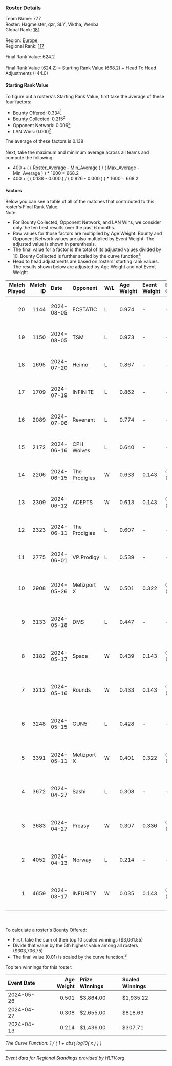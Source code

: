 ### Roster Details<br />
Team Name: 777<br />
Roster: Hagmeister, qzr, SLY, Viktha, Wenba<br />
Global Rank: [181](../standings_global.md)<br />
<br />
Region: [Europe]( ../standings_europe.md)<br />
Regional Rank: [117]( ../standings_europe.md)<br />
<br />
Final Rank Value:  624.2<br />
<br />
Final Rank Value (624.2) = Starting Rank Value (668.2) + Head To Head Adjustments (-44.0)<br />

#### Starting Rank Value<br />
To figure out a rosters's Starting Rank Value, first take the average of these four factors:<br />
- Bounty Offered: 0.334[<sup>1</sup>](#table2)
- Bounty Collected: 0.215[<sup>2</sup>](#table1)
- Opponent Network: 0.006[<sup>2</sup>](#table1)
- LAN Wins: 0.000[<sup>2</sup>](#table1)

The average of these factors is 0.138<br />
<br />
Next, take the maximum and minimum average across all teams and compute the following:<br />
- 400 + ( ( Roster_Average - Min_Average ) / ( Max_Average - Min_Average ) ) * 1600 = 668.2
- 400 + ( ( 0.138 - 0.000 ) / ( 0.826 - 0.000 ) ) * 1600 = 668.2


#### Factors<br />
Below you can see a table of all of the matches that contributed to this roster's Final Rank Value.<br />
Note:<br />

- For Bounty Collected, Opponent Network, and LAN Wins, we consider only the ten best results over the past 6 months.
- Raw values for those factors are multiplied by Age Weight. Bounty and Opponent Network values are also multiplied by Event Weight. The adjusted value is shown in parenthesis.
- The final value for a factor is the total of its adjusted values divided by 10. Bounty Collected is further scaled by the curve function[<sup>3</sup>](#curveFunction)
- Head to head adjustments are based on rosters' starting rank values. The results shown below are adjusted by Age Weight and not Event Weight
<span id="table1"></span><br />


| Match Played | Match ID | Date       | Opponent      | W/L | Age Weight | Event Weight | Bounty Collected | Opponent Network | LAN Wins  | H2H Adj. | Roster                                       |
| -: | -: | :- | :- | :- | :- | :- | :- | :- | :- | -: | :- |
|           20 |     1144 | 2024-08-05 | ECSTATIC      | L   | 0.974      | -            | -                | -                | -         |   -12.07 | Hagmeister, qzr, SLY, Viktha, Wenba          |
|           19 |     1150 | 2024-08-05 | TSM           | L   | 0.973      | -            | -                | -                | -         |    -3.92 | Hagmeister, qzr, SLY, Viktha, Wenba          |
|           18 |     1695 | 2024-07-20 | Heimo         | L   | 0.867      | -            | -                | -                | -         |   -14.57 | Hagmeister, qzr, SLY, Viktha, Wenba          |
|           17 |     1709 | 2024-07-19 | INFINITE      | L   | 0.862      | -            | -                | -                | -         |   -17.26 | Hagmeister, qzr, SLY, Viktha, Wenba          |
|           16 |     2089 | 2024-07-06 | Revenant      | L   | 0.774      | -            | -                | -                | -         |    -5.65 | Hagmeister, qzr, SLY, Viktha, Wenba          |
|           15 |     2172 | 2024-06-16 | CPH Wolves    | L   | 0.640      | -            | -                | -                | -         |    -7.01 | Hagmeister, qzr, SLY, Viktha, Wenba          |
|           14 |     2206 | 2024-06-15 | The Prodigies | W   | 0.633      | 0.143        | 0.000 (0.000)    | 0.063 (0.006)    | 0 (0.000) |     6.31 | Hagmeister, qzr, SLY, Viktha, Wenba          |
|           13 |     2309 | 2024-06-12 | ADEPTS        | W   | 0.613      | 0.143        | 0.002 (0.000)    | 0.017 (0.001)    | 0 (0.000) |     8.19 | Hagmeister, qzr, SLY, Viktha, Wenba          |
|           12 |     2323 | 2024-06-11 | The Prodigies | L   | 0.607      | -            | -                | -                | -         |   -13.04 | Hagmeister, qzr, SLY, Viktha, Wenba          |
|           11 |     2775 | 2024-06-01 | VP.Prodigy    | L   | 0.539      | -            | -                | -                | -         |    -4.73 | Affava, Hagmeister, qzr, Viktha, Wenba       |
|           10 |     2908 | 2024-05-26 | Metizport X   | W   | 0.501      | 0.322        | 0.004 (0.001)    | 0.015 (0.002)    | 0 (0.000) |     6.66 | Affava, Hagmeister, MadeInRed, Viktha, Wenba |
|            9 |     3133 | 2024-05-18 | DMS           | L   | 0.447      | -            | -                | -                | -         |    -3.55 | Affava, Hagmeister, MadeInRed, Viktha, Wenba |
|            8 |     3182 | 2024-05-17 | Space         | W   | 0.439      | 0.143        | 0.004 (0.000)    | 0.463 (0.029)    | 0 (0.000) |     9.51 | Affava, Hagmeister, MadeInRed, Viktha, Wenba |
|            7 |     3212 | 2024-05-16 | Rounds        | W   | 0.433      | 0.143        | 0.000 (0.000)    | 0.000 (0.000)    | 0 (0.000) |     2.41 | Affava, Hagmeister, MadeInRed, Viktha, Wenba |
|            6 |     3248 | 2024-05-15 | GUN5          | L   | 0.428      | -            | -                | -                | -         |    -2.12 | Affava, Hagmeister, MadeInRed, Viktha, Wenba |
|            5 |     3391 | 2024-05-11 | Metizport X   | W   | 0.401      | 0.322        | 0.004 (0.000)    | 0.015 (0.002)    | 0 (0.000) |     5.54 | Affava, Hagmeister, MadeInRed, Viktha, Wenba |
|            4 |     3672 | 2024-04-27 | Sashi         | L   | 0.308      | -            | -                | -                | -         |    -0.87 | Affava, Hagmeister, MadeInRed, Viktha, Wenba |
|            3 |     3683 | 2024-04-27 | Preasy        | W   | 0.307      | 0.336        | 0.007 (0.001)    | 0.162 (0.017)    | 0 (0.000) |     5.56 | Affava, Hagmeister, MadeInRed, Viktha, Wenba |
|            2 |     4052 | 2024-04-13 | Norway        | L   | 0.214      | -            | -                | -                | -         |    -3.56 | Affava, Hagmeister, MadeInRed, Viktha, Wenba |
|            1 |     4659 | 2024-03-17 | INFURITY      | W   | 0.035      | 0.143        | 0.000 (0.000)    | 0.000 (0.000)    | 0 (0.000) |     0.20 | Affava, Hagmeister, MadeInRed, Viktha, Wenba |

<br />
<span id="table2"></span><br />
To calculate a roster's Bounty Offered:<br />

- First, take the sum of their top 10 scaled winnings ($3,061.55)
- Divide that value by the 5th highest value among all rosters ($303,706.75)
- The final value (0.01) is scaled by the curve function.[<sup>3</sup>](#curveFunction)

Top ten winnings for this roster:<br />

| Event Date | Age Weight | Prize Winnings | Scaled Winnings |
| :- | -: | :- | :- |
| 2024-05-26 |      0.501 | $3,864.00      | $1,935.22       |
| 2024-04-27 |      0.308 | $2,655.00      | $818.63         |
| 2024-04-13 |      0.214 | $1,436.00      | $307.71         |


<span id="curveFunction"></span>_The Curve Function: 1 / ( 1 + abs( log10( x ) ) )_<br />

---
_Event data for Regional Standings provided by HLTV.org_<br />
